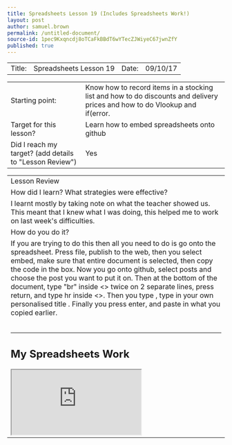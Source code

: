 ```yaml
---
title: Spreadsheets Lesson 19 (Includes Spreadsheets Work!)
layout: post
author: samuel.brown
permalink: /untitled-document/
source-id: 1pec9Kxqncdj8oTCaFkBBdT6wYTecZJWiyeC67jwnZfY
published: true
---
```

<table>
  <tr>
    <td>Title:</td>
    <td>Spreadsheets Lesson 19</td>
    <td>Date:</td>
    <td>09/10/17</td>
  </tr>
</table>


<table>
  <tr>
    <td>Starting point:</td>
    <td>Know how to record items in a stocking list and how to do discounts and delivery prices and how to do Vlookup and if(error.</td>
  </tr>
  <tr>
    <td>Target for this lesson?</td>
    <td>Learn how to embed spreadsheets onto github</td>
  </tr>
  <tr>
    <td> Did I reach my target? 
(add details to "Lesson Review")</td>
    <td>Yes</td>
  </tr>
</table>


<table>
  <tr>
    <td>Lesson Review</td>
  </tr>
  <tr>
    <td>How did I learn? What strategies were effective? </td>
  </tr>
  <tr>
    <td>I learnt mostly by taking note on what the teacher showed us. This meant that I knew what I was doing, this helped me to work on last week's difficulties.</td>
  </tr>
  <tr>
    <td>How do you do it?</td>
  </tr>
  <tr>
    <td>If you are trying to do this then all you need to do is go onto the spreadsheet. Press file, publish to the web, then you select embed, make sure that entire document is selected, then copy the code in the box. Now you go onto github, select posts and choose the post you want to put it on. Then at the bottom of the document, type "br" inside <>   twice on 2 separate lines, press return, and type hr inside <>. Then you type <H two>, type in your own personalised title </H two>. Finally you press enter, and paste in what you copied earlier. 

<br>
<br>
<hr>

<h2> My Spreadsheets Work</h2>

<iframe src="https://docs.google.com/spreadsheets/d/e/2PACX-1vR7YkAHcfmo0hH6SLXx9jEm3HkZrq28f2KV37oekoqkpv1Kk-nLg52HYmSW-YkrkhecUgeUEORnNNua/pubhtml?widget=true&amp;headers=false"></iframe>





